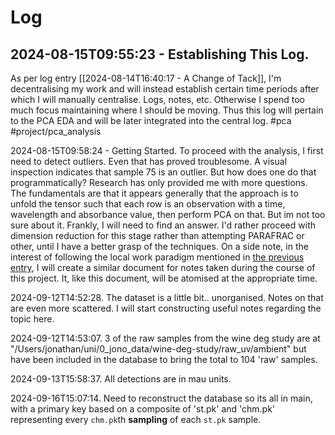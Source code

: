 # Log

## 2024-08-15T09:55:23 - Establishing This Log.

As per log entry [[2024-08-14T16:40:17 - A Change of Tack]], I'm decentralising my work and will instead establish certain time periods after which I will manually centralise. Logs, notes, etc. Otherwise I spend too much focus maintaining where I should be moving. Thus this log will pertain to the PCA EDA and will be later integrated into the central log. #pca #project/pca_analysis

2024-08-15T09:58:24 - Getting Started. To proceed with the analysis, I first need to detect outliers. Even that has proved troublesome. A visual inspection indicates that sample 75 is an outlier. But how does one do that programmatically? Research has only provided me with more questions. The fundamentals are that it appears generally that the approach is to unfold the tensor such that each row is an observation with a time, wavelength and absorbance value, then perform PCA on that. But im not too sure about it. Frankly, I will need to find an answer. I'd rather proceed with dimension reduction for this stage rather than attempting PARAFRAC or other, until I have a better grasp of the techniques. On a side note, in the interest of following the local work paradigm mentioned in [the previous entry](#2024-08-15t095523---establishing-this-log), I will create a similar document for notes taken during the course of this project. It, like this document, will be atomised at the appropriate time.

2024-09-12T14:52:28. The dataset is a little bit.. unorganised. Notes on that are even more scattered. I will start constructing useful notes regarding the topic here.

2024-09-12T14:53:07. 3 of the raw samples from the wine deg study are at "/Users/jonathan/uni/0_jono_data/wine-deg-study/raw_uv/ambient" but have been included in the database to bring the total to 104 'raw' samples.

2024-09-13T15:58:37. All detections are in mau units.

2024-09-16T15:07:14. Need to reconstruct the database so its all in main, with a primary key based on a composite of 'st.pk' and 'chm.pk' representing every `chm.pk`th **sampling** of each `st.pk` sample.
